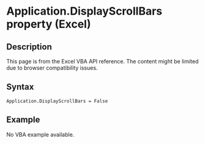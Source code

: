 # Application.DisplayScrollBars property (Excel)

## Description
This page is from the Excel VBA API reference. The content might be limited due to browser compatibility issues.

## Syntax
```vba
Application.DisplayScrollBars = False
```

## Example
No VBA example available.
